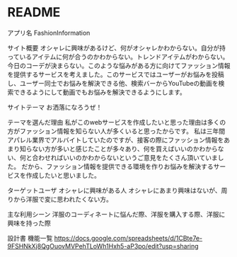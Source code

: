 # README

アプリ名
FashionInformation

サイト概要
オシャレに興味があるけど、何がオシャレかわからない。自分が持っているアイテムに何が合うのかわからない。トレンドアイテムがわからない。今日のコーデが決まらない。このような悩みがある方に向けてファッション情報を提供するサービスを考えました。このサービスではユーザーがお悩みを投稿し、ユーザー同士でお悩みを解決できる他、検索バーからYouTubeの動画を検索できるようにして動画でもお悩みを解決できるようにします。

サイトテーマ
お洒落になろうぜ！

テーマを選んだ理由
私がこのwebサービスを作成したいと思った理由は多くの方がファッション情報を知らない人が多くいると思ったからです。 私は三年間アパレル業界でアルバイトしていたのですが、接客の際にファッション情報をあまり知らない方が多いと感じたことが多々あり、何を買えばいいのかわからない、何と合わせればいいのかわからないというご意見をたくさん頂いていました。 だから、ファッション情報を提供できる環境を作りお悩みを解決するサービスを作成したいと思いました。

ターゲットユーザ
オシャレに興味がある人 オシャレにあまり興味はないが、周りから洋服で変に思われたくない方。

主な利用シーン
洋服のコーディネートに悩んだ際、洋服を購入する際、洋服に興味を持った際

設計書
機能一覧
https://docs.google.com/spreadsheets/d/1CBte7e-9FSHNkXj8QgOuovMVPehTLoWh1Hxh5-aP3po/edit?usp=sharing
